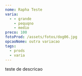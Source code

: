 ```yaml
---
nome: Rapha Teste
varia:
  - - grande
    - pequqno
    - medio
preco: 100
fotoProd: /assets/fotos/dog06.jpg
opcaoNome: outra variacao
tags:
  - prods
  - varia
---
```

teste de descricao